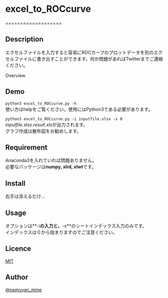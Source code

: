 # excel_to_ROCcurve  
===================  
## Description  
エクセルファイルを入力すると容易にROCカーブのプロットデータを別のエクセルファイルに書き出すことができます。何か問題があればTwitterまでご連絡ください。


Overview

## Demo  
`python3 excel_to_ROCcurve.py -h`  
使い方はhelpをご覧ください。使用にはPython3である必要があります。

`python3 excel_to_ROCcurve.py -i inputfile.xlsx -x 0`  
*inputfile.xlsx.result.xls*が出力されます。  
グラフ作成は散布図をお勧めします。


## Requirement
Anaconda3を入れていれば問題ありません。  
必要なパッケージは**numpy, xlrd, xlwt**です。


## Install
右手は添えるだけ...


## Usage
オプションは**-i**の入力と、**-x**のシートインデックス入力のみです。  
インデックスは０から始まりますのでご注意ください。


## Licence

[MIT](https://github.com/tcnksm/tool/blob/master/LICENCE)

## Author

[@namuyan_mine](https://twitter.com/namuyan_mine/)
